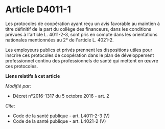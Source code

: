 # Article D4011-1

Les protocoles de coopération ayant reçu un avis favorable au maintien à titre définitif de la part du collège des
financeurs, dans les conditions prévues à l'article L. 4011-2-3, sont pris en compte dans les orientations nationales
mentionnées au 2° de l'article L. 4021-2. 

Les employeurs publics et privés prennent les dispositions utiles pour inscrire ces protocoles de coopération dans le plan de
développement professionnel continu des professionnels de santé qui mettent en œuvre ces protocoles.

**Liens relatifs à cet article**

_Modifié par_:

  - Décret n°2016-1317 du 5 octobre 2016 - art. 2

_Cite_:

  - Code de la santé publique - art. L4011-2-3 (V)
  - Code de la santé publique - art. L4021-2 (V)

